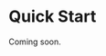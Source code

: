 # Quick Start 

Coming soon.

<!--
1. [Download your course roster from Canvas](/docs/how-to/download-canvas-roster) or [create a roster](/docs/how-to/create-a-roster-file-without-canvas).
1. Create a new Spectra *section* - Follow the ["Make a section" how-to](/docs/how-to/make-a-section).
-->